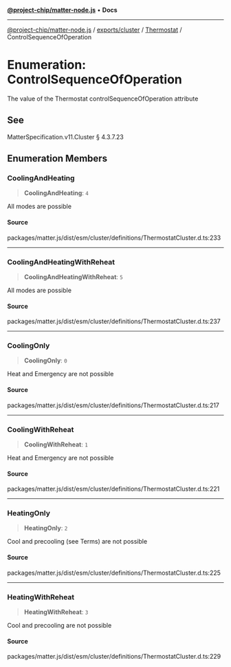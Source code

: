 [**@project-chip/matter-node.js**](../../../../../README.md) • **Docs**

***

[@project-chip/matter-node.js](../../../../../modules.md) / [exports/cluster](../../../README.md) / [Thermostat](../README.md) / ControlSequenceOfOperation

# Enumeration: ControlSequenceOfOperation

The value of the Thermostat controlSequenceOfOperation attribute

## See

MatterSpecification.v11.Cluster § 4.3.7.23

## Enumeration Members

### CoolingAndHeating

> **CoolingAndHeating**: `4`

All modes are possible

#### Source

packages/matter.js/dist/esm/cluster/definitions/ThermostatCluster.d.ts:233

***

### CoolingAndHeatingWithReheat

> **CoolingAndHeatingWithReheat**: `5`

All modes are possible

#### Source

packages/matter.js/dist/esm/cluster/definitions/ThermostatCluster.d.ts:237

***

### CoolingOnly

> **CoolingOnly**: `0`

Heat and Emergency are not possible

#### Source

packages/matter.js/dist/esm/cluster/definitions/ThermostatCluster.d.ts:217

***

### CoolingWithReheat

> **CoolingWithReheat**: `1`

Heat and Emergency are not possible

#### Source

packages/matter.js/dist/esm/cluster/definitions/ThermostatCluster.d.ts:221

***

### HeatingOnly

> **HeatingOnly**: `2`

Cool and precooling (see Terms) are not possible

#### Source

packages/matter.js/dist/esm/cluster/definitions/ThermostatCluster.d.ts:225

***

### HeatingWithReheat

> **HeatingWithReheat**: `3`

Cool and precooling are not possible

#### Source

packages/matter.js/dist/esm/cluster/definitions/ThermostatCluster.d.ts:229
